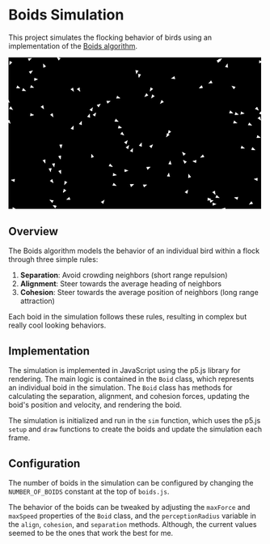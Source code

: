# Boids Simulation

This project simulates the flocking behavior of birds using an implementation of the [Boids algorithm](https://en.wikipedia.org/wiki/Boids).

<img src="recording.gif" alt="Recording" width="500"/>

## Overview

The Boids algorithm models the behavior of an individual bird within a flock through three simple rules:

1. **Separation**: Avoid crowding neighbors (short range repulsion)
2. **Alignment**: Steer towards the average heading of neighbors
3. **Cohesion**: Steer towards the average position of neighbors (long range attraction)

Each boid in the simulation follows these rules, resulting in complex but really cool looking behaviors.

## Implementation

The simulation is implemented in JavaScript using the p5.js library for rendering. The main logic is contained in the `Boid` class, which represents an individual boid in the simulation. The `Boid` class has methods for calculating the separation, alignment, and cohesion forces, updating the boid's position and velocity, and rendering the boid.

The simulation is initialized and run in the `sim` function, which uses the p5.js `setup` and `draw` functions to create the boids and update the simulation each frame.

## Configuration

The number of boids in the simulation can be configured by changing the `NUMBER_OF_BOIDS` constant at the top of `boids.js`.

The behavior of the boids can be tweaked by adjusting the `maxForce` and `maxSpeed` properties of the `Boid` class, and the `perceptionRadius` variable in the `align`, `cohesion`, and `separation` methods. Although, the current values seemed to be the ones that work the best for me.
